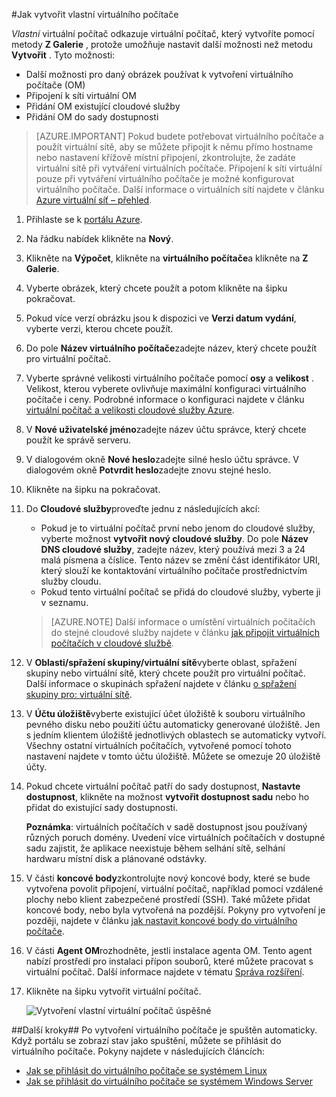 #<a name="how-to-create-a-custom-virtual-machine"></a>Jak vytvořit vlastní virtuálního počítače

*Vlastní* virtuální počítač odkazuje virtuální počítač, který vytvoříte pomocí metody **Z Galerie** , protože umožňuje nastavit další možnosti než metodu **Vytvořit** . Tyto možnosti:

- Další možnosti pro daný obrázek používat k vytvoření virtuálního počítače (OM)
- Připojení k síti virtuální OM
- Přidání OM existující cloudové služby
- Přidání OM do sady dostupnosti

> [AZURE.IMPORTANT] Pokud budete potřebovat virtuálního počítače a použít virtuální sítě, aby se můžete připojit k němu přímo hostname nebo nastavení křížově místní připojení, zkontrolujte, že zadáte virtuální sítě při vytváření virtuálních počítače. Připojení k síti virtuální pouze při vytváření virtuálního počítače je možné konfigurovat virtuálního počítače. Další informace o virtuálních sítí najdete v článku [Azure virtuální síť – přehled](http://go.microsoft.com/fwlink/p/?LinkID=294063).

1. Přihlaste se k [portálu Azure](http://manage.windowsazure.com).

2. Na řádku nabídek klikněte na **Nový**.

3. Klikněte na **Výpočet**, klikněte na **virtuálního počítače**a klikněte na **Z Galerie**.

4. Vyberte obrázek, který chcete použít a potom klikněte na šipku pokračovat.

5. Pokud více verzí obrázku jsou k dispozici ve **Verzi datum vydání**, vyberte verzi, kterou chcete použít.

6. Do pole **Název virtuálního počítače**zadejte název, který chcete použít pro virtuální počítač.

7. Vyberte správné velikosti virtuálního počítače pomocí **osy** a **velikost** . Velikost, kterou vyberete ovlivňuje maximální konfiguraci virtuálního počítače i ceny. Podrobné informace o konfiguraci najdete v článku [virtuální počítač a velikosti cloudové služby Azure](http://go.microsoft.com/fwlink/p/?LinkID=389844).

8. V **Nové uživatelské jméno**zadejte název účtu správce, který chcete použít ke správě serveru.

9. V dialogovém okně **Nové heslo**zadejte silné heslo účtu správce. V dialogovém okně **Potvrdit heslo**zadejte znovu stejné heslo.

10. Klikněte na šipku na pokračovat.

11. Do **Cloudové služby**proveďte jednu z následujících akcí:

    - Pokud je to virtuální počítač první nebo jenom do cloudové služby, vyberte možnost **vytvořit nový cloudové služby**. Do pole **Název DNS cloudové služby**, zadejte název, který používá mezi 3 a 24 malá písmena a číslice. Tento název se změní část identifikátor URI, který slouží ke kontaktování virtuálního počítače prostřednictvím služby cloudu.
    - Pokud tento virtuální počítač se přidá do cloudové služby, vyberte ji v seznamu.

    > [AZURE.NOTE] Další informace o umístění virtuálních počítačích do stejné cloudové služby najdete v článku [jak připojit virtuálních počítačích v cloudové službě](https://azure.microsoft.com/manage/windows/how-to-guides/connect-to-a-cloud-service/).

12. V **Oblasti/spřažení skupiny/virtuální sítě**vyberte oblast, spřažení skupiny nebo virtuální sítě, který chcete použít pro virtuální počítač. Další informace o skupinách spřažení najdete v článku [o spřažení skupiny pro: virtuální sítě](../virtual-network/virtual-networks-migrate-to-regional-vnet.md).

13. V **Účtu úložiště**vyberte existující účet úložiště k souboru virtuálního pevného disku nebo použití účtu automaticky generované úložiště. Jen s jedním klientem úložiště jednotlivých oblastech se automaticky vytvoří. Všechny ostatní virtuálních počítačích, vytvořené pomocí tohoto nastavení najdete v tomto účtu úložiště. Můžete se omezuje 20 úložiště účty.

14. Pokud chcete virtuální počítač patří do sady dostupnost, **Nastavte dostupnost**, klikněte na možnost **vytvořit dostupnost sadu** nebo ho přidat do existující sady dostupnosti.

    **Poznámka**: virtuálních počítačích v sadě dostupnost jsou používaný různých poruch domény. Uvedení více virtuálních počítačích v dostupné sadu zajistit, že aplikace neexistuje během selhání sítě, selhání hardwaru místní disk a plánované odstávky.

15.  V části **koncové body**zkontrolujte nový koncové body, které se bude vytvořena povolit připojení, virtuální počítač, například pomocí vzdálené plochy nebo klient zabezpečené prostředí (SSH). Také můžete přidat koncové body, nebo byla vytvořená na pozdější. Pokyny pro vytvoření je později, najdete v článku [jak nastavit koncové body do virtuálního počítače](../articles/virtual-machines/virtual-machines-windows-classic-setup-endpoints.md).

16.  V části **Agent OM**rozhodněte, jestli instalace agenta OM. Tento agent nabízí prostředí pro instalaci přípon souborů, které můžete pracovat s virtuální počítač. Další informace najdete v tématu [Správa rozšíření](http://go.microsoft.com/FWLink/p/?LinkID=390493).

17. Klikněte na šipku vytvořit virtuální počítač.

    ![Vytvoření vlastní virtuální počítač úspěšné](./media/howto-custom-create-vm/VMSuccessWindows.png)

##<a name="next-steps"></a>Další kroky##
Po vytvoření virtuálního počítače je spuštěn automaticky. Když portálu se zobrazí stav jako spuštění, můžete se přihlásit do virtuálního počítače. Pokyny najdete v následujících článcích:

- [Jak se přihlásit do virtuálního počítače se systémem Linux](../articles/virtual-machines/virtual-machines-linux-mac-create-ssh-keys.md)
- [Jak se přihlásit do virtuálního počítače se systémem Windows Server](../articles/virtual-machines/virtual-machines-windows-classic-connect-logon.md)

